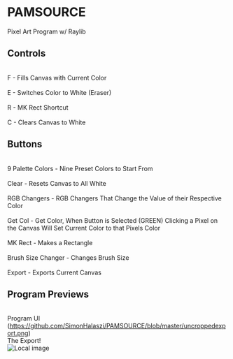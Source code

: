 # PAMSOURCE
Pixel Art Program w/ Raylib

## Controls
<br> F - Fills Canvas with Current Color </br>
<br> E - Switches Color to White (Eraser) </br>
<br> R - MK Rect Shortcut </br>
<br> C - Clears Canvas to White </br>

## Buttons
<br> 9 Palette Colors - Nine Preset Colors to Start From </br>
<br> Clear - Resets Canvas to All White </br>
<br> RGB Changers - RGB Changers That Change the Value of their Respective Color </br>
<br> Get Col - Get Color, When Button is Selected (GREEN) Clicking a Pixel on the Canvas Will Set Current Color to that Pixels Color </br>
<br> MK Rect - Makes a Rectangle </br>
<br> Brush Size Changer - Changes Brush Size </br>
<br> Export - Exports Current Canvas </br>

## Program Previews
<br> Program UI </br>
(https://github.com/SimonHalaszi/PAMSOURCE/blob/master/uncroppedexport.png)
<br> The Export! </br>
![Local image]("./export.png")
